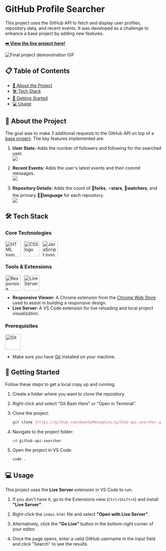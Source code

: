 # GitHub Profile Searcher

This project uses the GitHub API to fetch and display user profiles, repository data, and recent events. It was developed as a challenge to enhance a base project by adding new features.

**[➡️ View the live project here!](https://amandameneghini.github.io/github-api-searcher/)**

![Final project demonstration GIF](./src/images/readme/demo/demo-final-II.gif)

## 📋 Table of Contents
- [🎯 About the Project](#-about-the-project)
- [🛠️ Tech Stack](#️-tech-stack)
- [🚀 Getting Started](#-getting-started)
- [💻 Usage](#-usage)

## 🎯 About the Project

The goal was to make 3 additional requests to the GitHub API on top of a [base project](https://github.com/AmandaMeneghini/projeto-inicial-fetch-github-api.git). The key features implemented are:

1.  **User Stats:** Adds the number of followers and following for the searched user.
    <br><img src="./src/images/readme/design/demo-following.png" style="max-width: 100px">

2.  **Recent Events:** Adds the user's latest events and their commit messages.
    <br><img src="./src/images/readme/design/demo-user-events.png">

3.  **Repository Details:** Adds the count of 🍴**forks**, ⭐**stars**, 👀**watchers**, and the primary 👨‍💻**language** for each repository.
    <br><img src="./src/images/readme/design/demo-datails-repositorie.png" style="max-width: 200px">


## 🛠️ Tech Stack

### Core Technologies
<div style="display: flex; align-items: center; gap: 10px;">
    <img src="./src/images/readme/icons/logo-html-5-1536.png" style="width: 50px" alt="HTML logo">
    <img src="./src/images/readme/icons/logo-css-3-2048.png" style="width: 50px" alt="CSS logo">
    <img src="./src/images/readme/icons/javascript_icon_130900.png" style="width: 50px" alt="JavaScript logo">
</div>

### Tools & Extensions
<div style="display: flex; align-items: center; gap: 10px; margin-top: 10px;">
    <img src="./src/images/readme/icons/responsive-viewer.png" style="width: 50px;" alt="Responsive Viewer">
    <img src="https://ritwickdey.gallerycdn.vsassets.io/extensions/ritwickdey/liveserver/5.7.9/1736542717282/Microsoft.VisualStudio.Services.Icons.Default" style="width: 50px;" alt="Live Server">
</div>

- **Responsive Viewer:** A Chrome extension from the [Chrome Web Store](https://chromewebstore.google.com/detail/responsive-viewer/inmopeiepgfljkpkidclfgbgbmfcennb) used to assist in building a responsive design.
- **Live Server:** A VS Code extension for live reloading and local project visualization.

### Prerequisites
<img src="https://img.icons8.com/color/512/git.png" style="width: 50px;" alt="Git">

- Make sure you have [Git](https://git-scm.com/downloads) installed on your machine.


## 🚀 Getting Started

Follow these steps to get a local copy up and running.

1.  Create a folder where you want to clone the repository.

2.  Right-click and select "Git Bash Here" or "Open in Terminal".

3.  Clone the project:
    ```bash
    git clone [https://github.com/AmandaMeneghini/github-api-searcher.git](https://github.com/AmandaMeneghini/github-api-searcher.git)
    ```

4.  Navigate to the project folder:
    ```bash
    cd github-api-searcher
    ```

5.  Open the project in VS Code:
    ```bash
    code .
    ```

## 💻 Usage

This project uses the **Live Server** extension in VS Code to run.

1.  If you don't have it, go to the Extensions view (`Ctrl+Shift+X`) and install **"Live Server"**.

2.  Right-click the `index.html` file and select **"Open with Live Server"**.

3.  Alternatively, click the **"Go Live"** button in the bottom-right corner of your editor.

4.  Once the page opens, enter a valid GitHub username in the input field and click "Search" to see the results.
